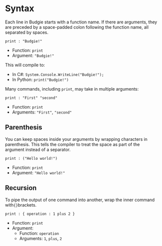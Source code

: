 # Syntax

Each line in Budgie starts with a function name.
If there are arguments, they are preceded by a space-padded colon following the function name, all separated by spaces.

```budgie
print : "Budgie!"
```

* Function: `print`
* Argument: `"Budgie!"`

This will compile to:

* In C#: `System.Console.WriteLine("Budgie!");`
* In Python: `print("Budgie!")`

Many commands, including `print`, may take in multiple arguments:

```budgie
print : "First" "second"
```

* Function: `print`
* Arguments: `"First"`, `"second"`

## Parenthesis

You can keep spaces inside your arguments by wrapping characters in parenthesis.
This tells the compiler to treat the space as part of the argument instead of a separator.

```budgie
print : ("Hello world!")
```

* Function: `print`
* Argument: `"Hello world!"`

## Recursion

To pipe the output of one command into another, wrap the inner command with`{}`brackets.

```budgie
print : { operation : 1 plus 2 }
```

* Function: `print`
* Argument:
  * Function: `operation`
  * Arguments: `1`, `plus`, `2`
